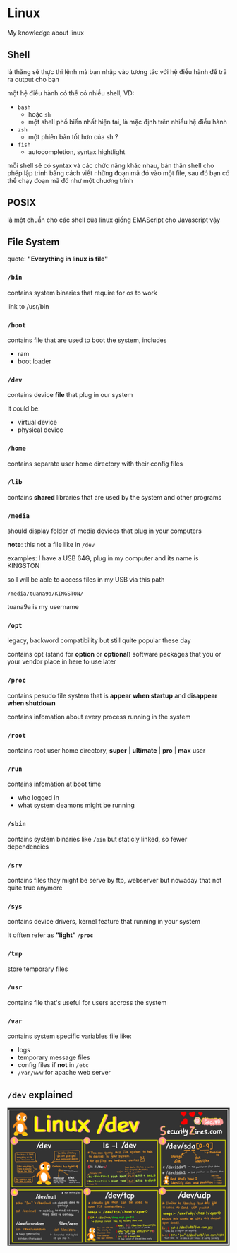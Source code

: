# Linux

My knowledge about linux

## Shell

là thằng sẽ thực thi lệnh mà bạn nhập vào
tương tác với hệ điều hành để trả ra output cho bạn

một hệ điều hành có thể có nhiều shell, VD:

- `bash`
  - hoặc `sh`
  - một shell phổ biến nhất hiện tại, là mặc định trên nhiều hệ điều hành
- `zsh`
  - một phiên bản tốt hơn của sh ?
- `fish`
  - autocompletion, syntax hightlight

mỗi shell sẽ có syntax và các chức năng khác nhau, bản thân shell cho phép lập trình bằng cách viết những đoạn mã đó vào một file, sau đó bạn có thể chạy đoạn mã đó như một chương trình

## POSIX

là một chuẩn cho các shell của linux giống EMAScript cho Javascript vậy

## File System

quote: **"Everything in linux is file"**

### `/bin`

contains system binaries that require for os to work

link to /usr/bin

### `/boot`

contains file that are used to boot the system, includes

- ram
- boot loader

### `/dev`

contains device **file** that plug in our system

It could be:

- virtual device
- physical device

### `/home`

contains separate user home directory with their config files

### `/lib`

contains **shared** libraries that are used by the system and other programs

### `/media`

should display folder of media devices that plug in your computers

**note**: this not a file like in `/dev`

examples: I have a USB 64G, plug in my computer and its name is KINGSTON

so I will be able to access files in my USB via this path

`/media/tuana9a/KINGSTON/`

tuana9a is my username

### `/opt`

legacy, backword compatibility but still quite popular these day

contains opt (stand for **option** or **optional**) software packages that you
or your vendor place in here to use later

### `/proc`

contains pesudo file system that is **appear when startup**
and **disappear when shutdown**

contains infomation about every process running in the system

### `/root`

contains root user home directory,
**super** | **ultimate** | **pro** | **max** user

### `/run`

contains infomation at boot time

- who logged in
- what system deamons might be running

### `/sbin`

contains system binaries like `/bin` but staticly linked, so fewer dependencies

### `/srv`

contains files thay might be serve by ftp, webserver but nowaday that not
quite true anymore

### `/sys`

contains device drivers, kernel feature that running in your system

It offten refer as **"light" `/proc`**

### `/tmp`

store temporary files

### `/usr`

contains file that's useful for users accross the system

### `/var`

contains system specific variables file like:

- logs
- temporary message files
- config files if **not** in `/etc`
- `/var/www` for apache web server

## `/dev` explained

![./img/dev.jpeg](./img/dev.jpeg)
